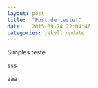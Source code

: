 ```yaml
---
layout: post
title:  "Post de teste!"
date:   2015-09-24 22:04:46
categories: jekyll update
---
```

Simples teste

sss

aaa
